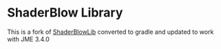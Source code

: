 ShaderBlow Library
==

This is a fork of [ShaderBlowLib](https://github.com/jMonkeyEngine-Contributions/shaderblowlib) converted to gradle and updated to work with JME 3.4.0

